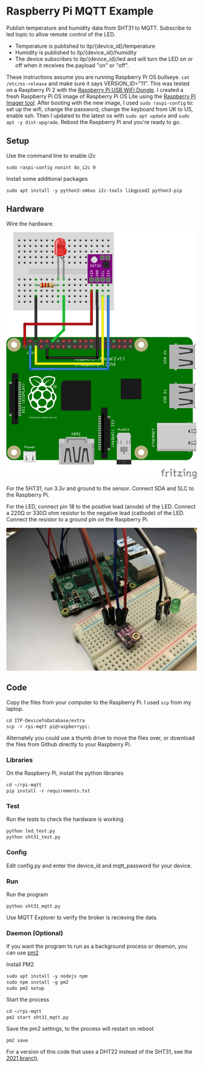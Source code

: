# Raspberry Pi MQTT Example

Publish temperature and humidity data from SHT31 to MQTT. Subscribe to led topic to allow remote control of the LED. 

 * Temperature is published to itp/{device_id}/temperature
 * Humidity is published to itp/{device_id}/humidity
 * The device subscribes to itp/{device_id}/led and will turn the LED on or off when it receives the payload "on" or "off".

These instructions assume you are running Raspberry Pi OS bullseye. `cat /etc/os-release` and make sure it says VERSION_ID="11". This was tested on a Raspberry Pi 2 with the [Raspberry Pi USB WiFi Dongle](https://www.raspberrypi.org/products/raspberry-pi-usb-wifi-dongle/). I created a fresh Raspberry Pi OS image of Raspberry Pi OS Lite using the [Raspberry Pi Imager tool](https://www.raspberrypi.org/software/). After booting with the new image, I used `sudo raspi-config` to: set up the wifi, change the password, change the keyboard from UK to US, enable ssh. Then I updated to the latest os with `sudo apt update` and `sudo apt -y dist-upgrade`. Reboot the Raspberry Pi and you're ready to go.

## Setup

Use the command line to enable i2c

    sudo raspi-config nonint do_i2c 0   

Install some additional packages

    sudo apt install -y python3-smbus i2c-tools libgpiod2 python3-pip

## Hardware

Wire the hardware. 

![SHT31 fritzing for sht31 to the raspberry pi](rpi-sht31_bb.png)

For the SHT31, run 3.3v and ground to the sensor. Connect SDA and SLC to the Raspberry Pi.

For the LED, connect pin 18 to the positive lead (anode) of the LED. Connect a 220Ω or 330Ω ohm resistor to the negative lead (cathode) of the LED. Connect the resistor to a ground pin on the Raspberry Pi.

![SHT31 wired to the raspberry pi](pi-sht31.jpg)

## Code

Copy the files from your computer to the Raspberry Pi. I used `scp` from my laptop.

    cd ITP-DeviceToDatabase/extra
    scp -r rpi-mqtt pi@raspberrypi:

Alternately you could use a thumb drive to move the files over, or download the files from Github directly to your Raspberry Pi.

### Libraries

On the Raspberry Pi, install the python libraries

    cd ~/rpi-mqtt
    pip install -r requirements.txt

### Test

Run the tests to check the hardware is working 

    python led_test.py
    python sht31_test.py


### Config 
Edit config.py and enter the device_id and mqtt_password for your device.


### Run 

Run the program

    python sht31_mqtt.py

Use MQTT Explorer to verify the broker is recieving the data.

### Daemon (Optional)

If you want the program to run as a background process or deamon, you can use [pm2](https://pm2.keymetrics.io/)

Install PM2

    sudo apt install -y nodejs npm
    sudo npm install -g pm2
    sudo pm2 setup

Start the process

    cd ~/rpi-mqtt
    pm2 start sht31_mqtt.py 

Save the pm2 settings, to the process will restart on reboot

    pm2 save

For a version of this code that uses a DHT22 instead of the SHT31, see the [2021 branch](https://github.com/don/ITP-DeviceToDatabase/tree/Spring-2021/extra/rpi-mqtt).